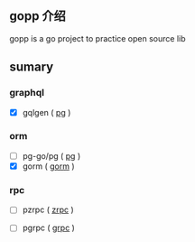 ## gopp 介绍
gopp is a go project to practice open source lib

## sumary

### graphql

- [x] gqlgen ( [pg](https://github.com/99designs/gqlgen) )

### orm

- [ ] pg-go/pg ( [pg](github.com/pg-go/pg/v10) )
- [x] gorm ( [gorm](https://github.com/go-gorm/gorm) )

### rpc 

- [ ] pzrpc  ( [zrpc](github.com/tal-tech/go-zero/zrpc) )
- [ ] pgrpc  ( [grpc](google.golang.org/grpc) )

